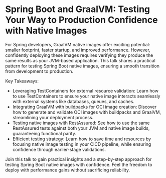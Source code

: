 # Spring Boot and GraalVM: Testing Your Way to Production Confidence with Native Images

For Spring developers, GraalVM native images offer exciting potential: smaller footprint, faster startup, and improved performance. However, confidently deploying these images requires verifying they produce the same results as your JVM-based application. This talk shares a practical pattern for testing Spring Boot native images, ensuring a smooth transition from development to production.

Key Takeaways:

- Leveraging TestContainers for external resource validation: Learn how to use TestContainers to ensure your native image interacts seamlessly with external systems like databases, queues, and caches.
- Integrating GraalVM with buildpacks for OCI image creation: Discover how to generate and validate OCI images with buildpacks and GraalVM, streamlining your deployment process.
- Testing native images with RestAssured: See how to use the same RestAssured tests against both your JVM and native image builds, guaranteeing functional parity.
- Efficient testing strategy: Learn how to save time and resources by focusing native image testing in your CICD pipeline, while ensuring confidence through earlier-stage validations.

Join this talk to gain practical insights and a step-by-step approach for testing Spring Boot native images with confidence. Feel the freedom to deploy with performance gains without sacrificing reliability.
